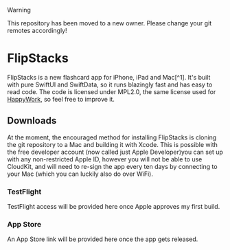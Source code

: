 > [!WARNING]
> This repository has been moved to a new owner. Please change your git remotes accordingly!

# FlipStacks
FlipStacks is a new flashcard app for iPhone, iPad and Mac[^1]. It's built with pure SwiftUI and SwiftData, so it runs blazingly fast and has easy to read code. The code is licensed under MPL2.0, the same license used for [HappyWork](https://github.com/libewa/hausaufgaben), so feel free to improve it.

## Downloads
At the moment, the encouraged method for installing FlipStacks is cloning the git repository to a Mac and building it with Xcode. This is possible with the free developer account (now called just Apple Developer)you can set up with any non-restricted Apple ID, however you will not be able to use CloudKit, and will need to re-sign the app every ten days by connecting to your Mac (which you can luckily also do over WiFi).

### TestFlight
TestFlight access will be provided here once Apple approves my first build.

### App Store
An App Store link will be provided here once the app gets released.

